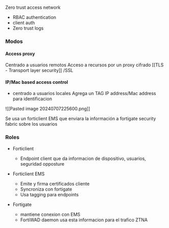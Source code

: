 Zero trust access network
- RBAC authentication 
- client auth
- Zero trust logs

### Modos
#### Access proxy
Centrado a usuarios remotos
Acceso a recursos por un proxy cifrado [[TLS - Transport layer security]] /SSL 

#### IP/Mac based access control
- centrado a usuarios locales
Agrega un TAG IP address/Mac address para identificacion


![[Pasted image 20240707225600.png]]

Se usa un forticlient EMS que enviara la información a fortigate security fabric sobre los usuarios

### Roles
- Forticlient
	- Endpoint client que da informacion de dispositivo, usuarios, seguridad opposture

- Forticlient EMS 
	- Emite y firma certificados cliente
	- Syncroniza con fortigate
	- Usa tagging para endpoints
- Fortigate 
	- mantiene conexion con EMS
	- FortiWAD daemon usa esta informacion para el trafico ZTNA
